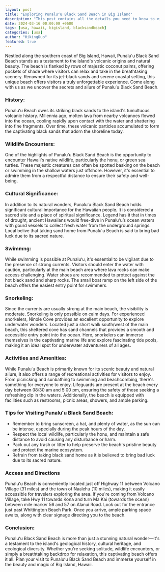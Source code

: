```yaml
---
layout: post
title: "Exploring Punaluʻu Black Sand Beach in Big Island"
description: "This post contains all the details you need to know to visit Punaluʻu Black Sand Beach in Big Island Hawaii." 
date: 2024-03-16 00:00:00 +0600
tags: [usa, hawaii, bigisland, blacksandbeach]
categories: [usa]
author: "HikingDuo"
featured: true
---
```


Nestled along the southern coast of Big Island, Hawaii, Punaluʻu Black Sand Beach stands as a testament to the island's volcanic origins and natural beauty. The beach is flanked by rows of majestic coconut palms, offering pockets of shade where visitors can relax and take in the breathtaking scenery. Renowned for its jet-black sands and serene coastal setting, this unique beach offers visitors a truly unforgettable experience. Come along with us as we uncover the secrets and allure of Punaluʻu Black Sand Beach.

### History:
Punaluʻu Beach owes its striking black sands to the island's tumultuous volcanic history. Millennia ago, molten lava from nearby volcanoes flowed into the ocean, cooling rapidly upon contact with the water and shattering into fine fragments. Over time, these volcanic particles accumulated to form the captivating black sands that adorn the shoreline today.

### Wildlife Encounters:
One of the highlights of Punaluʻu Black Sand Beach is the opportunity to encounter Hawaii's native wildlife, particularly the honu, or green sea turtles. These majestic creatures can often be spotted basking on the beach or swimming in the shallow waters just offshore. However, it's essential to admire them from a respectful distance to ensure their safety and well-being.

### Cultural Significance:
In addition to its natural wonders, Punaluʻu Black Sand Beach holds significant cultural importance for the Hawaiian people. It is considered a sacred site and a place of spiritual significance. Legend has it that in times of drought, ancient Hawaiians would free-dive in Punaluʻu’s ocean waters with gourd vessels to collect fresh water from the underground springs. Local belive that taking sand home from Punaluʻu Beach is said to bring bad luck due to its sacred nature.

### Swimmng:
While swimming is possible at Punaluʻu, it's essential to be vigilant due to the presence of strong currents. Visitors should enter the water with caution, particularly at the main beach area where lava rocks can make access challenging. Water shoes are recommended to protect against the hot black sand and sharp rocks. The small boat ramp on the left side of the beach offers the easiest entry point for swimmers.

### Snorkeling:
Since the currents are usually strong at the main beach, the visibility is moderate. Snorkeling is only possible on calm days. For experienced snorkelers, Ninole Cove provides an excellent opportunity to explore underwater wonders. Located just a short walk south/west of the main beach, this sheltered cove has sand channels that provides a smooth and accessible entry point into the ocean. Here, snorkelers can immerse themselves in the captivating marine life and explore fascinating tide pools, making it an ideal spot for underwater adventurers of all ages.

### Activities and Amenities:
While Punaluʻu Beach is primarily known for its scenic beauty and natural allure, it also offers a range of recreational activities for visitors to enjoy. From picnicking and sunbathing to swimming and beachcombing, there's something for everyone to enjoy. Lifeguards are present at the beach every day between 08:30 am and 5:00 pm, ensuring the safety of those seeking a refreshing dip in the waters. Additionally, the beach is equipped with facilities such as restrooms, picnic areas, showers, and ample parking.

### Tips for Visiting Punaluʻu Black Sand Beach:
- Remember to bring sunscreen, a hat, and plenty of water, as the sun can be intense, especially during the peak hours of the day.
- Respect the local wildlife, particularly the honu, and maintain a safe distance to avoid causing any disturbance or harm.
- Pack out any trash or litter to help preserve the beach's pristine beauty and protect the marine ecosystem.
- Refrain from taking black sand home as it is believed to bring bad luck due to its sacred nature.

### Access and Directions
Punaluʻu Beach is conveniently located just off Highway 11 between Volcano Village (31 miles) and the town of Naalehu (10 miles), making it easily accessible for travelers exploring the area. If you're coming from Volcano Village, take Hwy 11 towards Kona and turn Ma Kai (towards the ocean) between mile marker 56 and 57 on Alanui Road. Look out for the entrance just past Whittington Beach Park. Once you arrive, ample parking space awaits, along with clear signage directing you to the beach.

### Conclusion:
Punaluʻu Black Sand Beach is more than just a stunning natural wonder—it's a testament to the island's geological history, cultural heritage, and ecological diversity. Whether you're seeking solitude, wildlife encounters, or simply a breathtaking backdrop for relaxation, this captivating beach offers it all. Plan your visit to Punaluʻu Black Sand Beach and immerse yourself in the beauty and magic of Big Island, Hawaii.